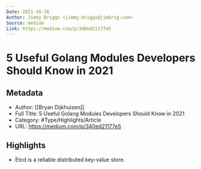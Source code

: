 ```yaml
---
Date: 2021-10-26
Author: Jimmy Briggs <jimmy.briggs@jimbrig.com>
Source: medium
Link: https://medium.com/p/340ed21177e5
---
```

# 5 Useful Golang Modules Developers Should Know in 2021

## Metadata
- Author: [[Bryan Dijkhuizen]]
- Full Title: 5 Useful Golang Modules Developers Should Know in 2021
- Category: #Type/Highlights/Article
- URL: https://medium.com/p/340ed21177e5

## Highlights
- Etcd is a reliable distributed key-value store.
